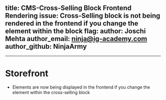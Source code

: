 title: CMS-Cross-Selling Block Frontend Rendering
issue: Cross-Selling block is not being rendered in the frontend if you change the element within the block
flag:
author: Joschi Mehta
author_email: ninja@ig-academy.com
author_github: NinjaArmy
---
___
# Storefront
*  Elements are now being displayed in the frontend if you change the element within the cross-selling block